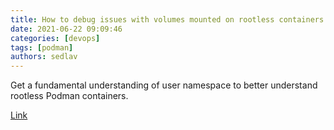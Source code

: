 ```yaml
---
title: How to debug issues with volumes mounted on rootless containers 
date: 2021-06-22 09:09:46
categories: [devops]
tags: [podman]
authors: sedlav
---
```


Get a fundamental understanding of user namespace to better understand rootless Podman containers.

[Link](https://www.redhat.com/sysadmin/debug-rootless-podman-mounted-volumes)
